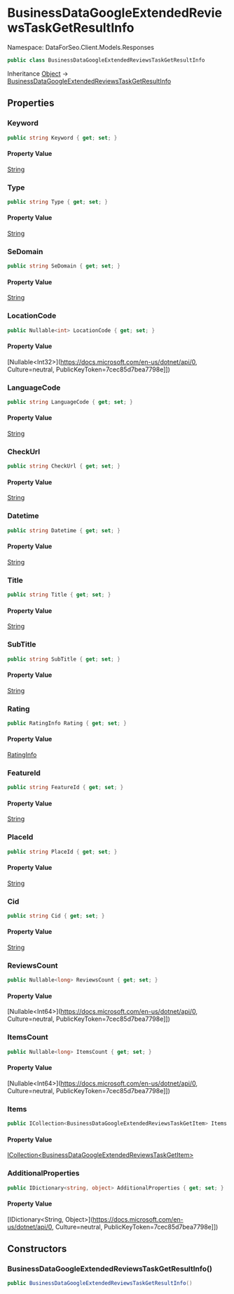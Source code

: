 # BusinessDataGoogleExtendedReviewsTaskGetResultInfo

Namespace: DataForSeo.Client.Models.Responses

```csharp
public class BusinessDataGoogleExtendedReviewsTaskGetResultInfo
```

Inheritance [Object](https://docs.microsoft.com/en-us/dotnet/api/Object) → [BusinessDataGoogleExtendedReviewsTaskGetResultInfo](./BusinessDataGoogleExtendedReviewsTaskGetResultInfo.md)

## Properties

### **Keyword**

```csharp
public string Keyword { get; set; }
```

#### Property Value

[String](https://docs.microsoft.com/en-us/dotnet/api/String)<br>

### **Type**

```csharp
public string Type { get; set; }
```

#### Property Value

[String](https://docs.microsoft.com/en-us/dotnet/api/String)<br>

### **SeDomain**

```csharp
public string SeDomain { get; set; }
```

#### Property Value

[String](https://docs.microsoft.com/en-us/dotnet/api/String)<br>

### **LocationCode**

```csharp
public Nullable<int> LocationCode { get; set; }
```

#### Property Value

[Nullable&lt;Int32&gt;](https://docs.microsoft.com/en-us/dotnet/api/0, Culture=neutral, PublicKeyToken=7cec85d7bea7798e]])<br>

### **LanguageCode**

```csharp
public string LanguageCode { get; set; }
```

#### Property Value

[String](https://docs.microsoft.com/en-us/dotnet/api/String)<br>

### **CheckUrl**

```csharp
public string CheckUrl { get; set; }
```

#### Property Value

[String](https://docs.microsoft.com/en-us/dotnet/api/String)<br>

### **Datetime**

```csharp
public string Datetime { get; set; }
```

#### Property Value

[String](https://docs.microsoft.com/en-us/dotnet/api/String)<br>

### **Title**

```csharp
public string Title { get; set; }
```

#### Property Value

[String](https://docs.microsoft.com/en-us/dotnet/api/String)<br>

### **SubTitle**

```csharp
public string SubTitle { get; set; }
```

#### Property Value

[String](https://docs.microsoft.com/en-us/dotnet/api/String)<br>

### **Rating**

```csharp
public RatingInfo Rating { get; set; }
```

#### Property Value

[RatingInfo](./RatingInfo.md)<br>

### **FeatureId**

```csharp
public string FeatureId { get; set; }
```

#### Property Value

[String](https://docs.microsoft.com/en-us/dotnet/api/String)<br>

### **PlaceId**

```csharp
public string PlaceId { get; set; }
```

#### Property Value

[String](https://docs.microsoft.com/en-us/dotnet/api/String)<br>

### **Cid**

```csharp
public string Cid { get; set; }
```

#### Property Value

[String](https://docs.microsoft.com/en-us/dotnet/api/String)<br>

### **ReviewsCount**

```csharp
public Nullable<long> ReviewsCount { get; set; }
```

#### Property Value

[Nullable&lt;Int64&gt;](https://docs.microsoft.com/en-us/dotnet/api/0, Culture=neutral, PublicKeyToken=7cec85d7bea7798e]])<br>

### **ItemsCount**

```csharp
public Nullable<long> ItemsCount { get; set; }
```

#### Property Value

[Nullable&lt;Int64&gt;](https://docs.microsoft.com/en-us/dotnet/api/0, Culture=neutral, PublicKeyToken=7cec85d7bea7798e]])<br>

### **Items**

```csharp
public ICollection<BusinessDataGoogleExtendedReviewsTaskGetItem> Items { get; set; }
```

#### Property Value

[ICollection&lt;BusinessDataGoogleExtendedReviewsTaskGetItem&gt;](./BusinessDataGoogleExtendedReviewsTaskGetItem.md)<br>

### **AdditionalProperties**

```csharp
public IDictionary<string, object> AdditionalProperties { get; set; }
```

#### Property Value

[IDictionary&lt;String, Object&gt;](https://docs.microsoft.com/en-us/dotnet/api/0, Culture=neutral, PublicKeyToken=7cec85d7bea7798e]])<br>

## Constructors

### **BusinessDataGoogleExtendedReviewsTaskGetResultInfo()**

```csharp
public BusinessDataGoogleExtendedReviewsTaskGetResultInfo()
```
